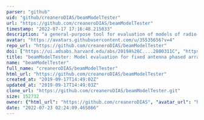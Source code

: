 ```yaml
---
parser: "github"
uid: "github/creaneroDIAS/beamModelTester"
url: "https://github.com/creaneroDIAS/beamModelTester"
timestamp: "2022-07-17 17:16:48.215033"
description: "a general-purpose tool for evaluation of models of radio telescope beams."
avatar: "https://avatars.githubusercontent.com/u/35535656?v=4"
repo_url: "https://github.com/creaneroDIAS/beamModelTester"
doi: ["https://ui.adsabs.harvard.edu/abs/2019A%26C....2800311C", "https://ui.adsabs.harvard.edu/abs/2019ascl.soft05006C/abstract"]
title: "beamModelTester: Model evaluation for fixed antenna phased array radio telescopes"
name: "beamModelTester"
full_name: "creaneroDIAS/beamModelTester"
html_url: "https://github.com/creaneroDIAS/beamModelTester"
created_at: "2019-09-17T14:49:02Z"
updated_at: "2019-09-17T14:49:03Z"
clone_url: "https://github.com/creaneroDIAS/beamModelTester.git"
size: 152732
owner: {"html_url": "https://github.com/creaneroDIAS", "avatar_url": "https://avatars.githubusercontent.com/u/35535656?v=4", "login": "creaneroDIAS", "type": "User"}
date: "2022-07-23 02:24:09.465866"
---
```

